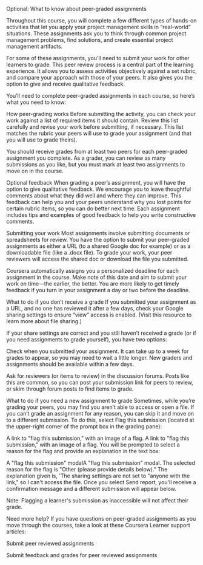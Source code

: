 Optional: What to know about peer-graded assignments

Throughout this course, you will complete a few different types of hands-on activities that let you apply your project management skills in “real-world” situations. These assignments ask you to think through common project management problems, find solutions, and create essential project management artifacts.

For some of these assignments, you’ll need to submit your work for other learners to grade. This peer review process is a central part of the learning experience. It allows you to assess activities objectively against a set rubric, and compare your approach with those of your peers. It also gives you the option to give and receive qualitative feedback.

You’ll need to complete peer-graded assignments in each course, so here’s what you need to know:

How peer-grading works
Before submitting the activity, you can check your work against a list of required items it should contain. Review this list carefully and revise your work before submitting, if necessary. This list matches the rubric your peers will use to grade your assignment (and that you will use to grade theirs). 

You should receive grades from at least two peers for each peer-graded assignment you complete. As a grader, you can review as many submissions as you like, but you must mark at least two assignments to move on in the course. 

Optional feedback
When grading a peer’s assignment, you will have the option to give qualitative feedback. We encourage you to leave thoughtful comments about what they did well and where they can improve. This feedback can help you and your peers understand why you lost points for certain rubric items, so you can do better next time. Each assignment includes tips and examples of good feedback to help you write constructive comments.

Submitting your work
Most assignments involve submitting documents or spreadsheets for review. You have the option to submit your peer-graded assignments as either a URL (to a shared Google doc for example) or as a downloadable file (like a .docx file). To grade your work, your peer reviewers will access the shared doc or download the file you submitted.

Coursera automatically assigns you a personalized deadline for each assignment in the course. Make note of this date and aim to submit your work on time—the earlier, the better. You are more likely to get timely feedback if you turn in your assignment a day or two before the deadline.

What to do if you don’t receive a grade
If you submitted your assignment as a URL, and no one has reviewed it after a few days, check your Google sharing settings to ensure “view” access is enabled. (Visit this resource to learn more about file sharing.) 

If your share settings are correct and you still haven’t received a grade (or if you need assignments to grade yourself), you have two options:

Check when you submitted your assignment. It can take up to a week for grades to appear, so you may need to wait a little longer. New graders and assignments should be available within a few days.

Ask for reviewers (or items to review) in the discussion forums. Posts like this are common, so you can post your submission link for peers to review, or skim through forum posts to find items to grade.

What to do if you need a new assignment to grade
Sometimes, while you’re grading your peers, you may find you aren’t able to access or open a file. If you can’t grade an assignment for any reason, you can skip it and move on to a different submission. To do this, select Flag this submission (located at the upper-right corner of the prompt box in the grading pane):

A link to "flag this submission," with an image of a flag. A link to "flag this submission," with an image of a flag. 
You will be prompted to select a reason for the flag and provide an explanation in the text box:

A "flag this submission" modalA "flag this submission" modal. The selected reason for the flag is "Other (please provide details below)." The explanation given is, 'The sharing settings are not set to "anyone with the link," so I can't access the file.
Once you select Send report, you'll receive a confirmation message and a different submission will appear below.  

Note: Flagging a learner's submission as inaccessible will not affect their grade.

Need more help?
If you have questions on peer-graded assignments as you move through the courses, take a look at these Coursera Learner support articles: 

Submit peer reviewed assignments

Submit feedback and grades for peer reviewed assignments